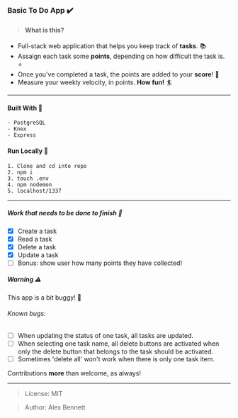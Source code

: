 ### Basic To Do App :heavy_check_mark:
> #### What is this?

- Full-stack web application that helps you keep track of **tasks**. :books: 
- Assaign each task some **points**, depending on how difficult the task is. :star:
- Once you've completed a task, the points are added to your **score**! :tada:
- Measure your weekly velocity, in points. **How fun!** :surfer:

---

#### Built With :wrench:
```
- PostgreSQL
- Knex 
- Express
```
#### Run Locally :rocket: 
```
1. Clone and cd into repo
2. npm i
3. touch .env
4. npm nodemon
5. localhost/1337
```
---

##### Work that needs to be done to finish :nut_and_bolt: 

- [x] Create a task
- [x] Read a task
- [x] Delete a task
- [x] Update a task
- [ ] Bonus: show user how many points they have collected!

##### Warning :warning:
This app is a bit buggy! :bug:
###### Known bugs:
- [ ] When updating the status of one task, all tasks are updated.
- [ ] When selecting one task name, all delete buttons are activated when only the delete button that belongs to the task should be activated.
- [ ] Sometimes 'delete all' won't work when there is only one task item.

Contributions **more** than welcome, as always!

---

>License: MIT

>Author: Alex Bennett

